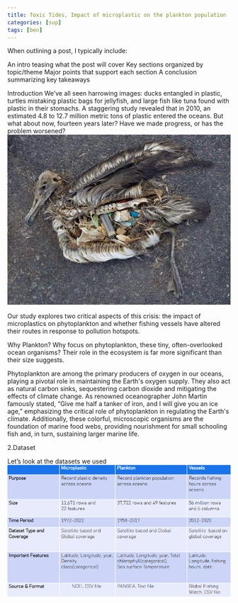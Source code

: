 ```yaml
---
title: Toxic Tides, Impact of microplastic on the plankton population
categories: [sup]
tags: [ben]
---
```

When outlining a post, I typically include:

An intro teasing what the post will cover
Key sections organized by topic/theme
Major points that support each section
A conclusion summarizing key takeaways

Introduction
We’ve all seen harrowing images: ducks entangled in plastic, turtles mistaking plastic bags for jellyfish, 
and large fish like tuna found with plastic in their stomachs. A staggering study revealed that in 2010, 
an estimated 4.8 to 12.7 million metric tons of plastic entered the oceans. But what about now, fourteen years later?
 Have we made progress, or has the problem worsened?
![alt text](/images/duck.png)



Our study explores two critical aspects of this crisis: the impact of microplastics on phytoplankton and whether fishing vessels
have altered their routes in response to pollution hotspots.

Why Plankton?
Why focus on phytoplankton, these tiny, 
often-overlooked ocean organisms? Their role in the ecosystem is far more significant than their size suggests.

Phytoplankton are among the primary producers of oxygen in our oceans, playing a pivotal role in maintaining the Earth's oxygen supply. 
They also act as natural carbon sinks, sequestering carbon dioxide and mitigating the effects of climate change. 
As renowned oceanographer John Martin famously stated, “Give me half a tanker of iron, and I will give you an ice age,”
emphasizing the critical role of phytoplankton in regulating the Earth's climate. Additionally, these colorful,
microscopic organisms are the foundation of marine food webs, providing nourishment for small schooling fish and,
in turn, sustaining larger marine life.

2.Dataset 

Let’s look at the datasets we used 
![alt text](/images/datasets.png)